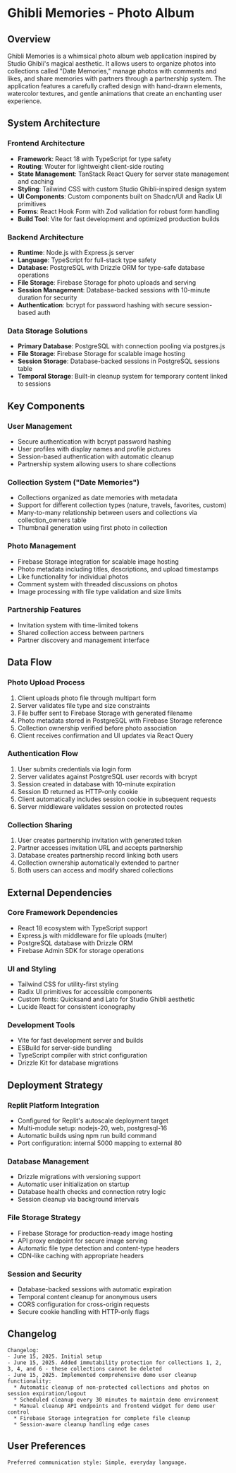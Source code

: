 # Ghibli Memories - Photo Album

## Overview

Ghibli Memories is a whimsical photo album web application inspired by Studio Ghibli's magical aesthetic. It allows users to organize photos into collections called "Date Memories," manage photos with comments and likes, and share memories with partners through a partnership system. The application features a carefully crafted design with hand-drawn elements, watercolor textures, and gentle animations that create an enchanting user experience.

## System Architecture

### Frontend Architecture
- **Framework**: React 18 with TypeScript for type safety
- **Routing**: Wouter for lightweight client-side routing
- **State Management**: TanStack React Query for server state management and caching
- **Styling**: Tailwind CSS with custom Studio Ghibli-inspired design system
- **UI Components**: Custom components built on Shadcn/UI and Radix UI primitives
- **Forms**: React Hook Form with Zod validation for robust form handling
- **Build Tool**: Vite for fast development and optimized production builds

### Backend Architecture
- **Runtime**: Node.js with Express.js server
- **Language**: TypeScript for full-stack type safety
- **Database**: PostgreSQL with Drizzle ORM for type-safe database operations
- **File Storage**: Firebase Storage for photo uploads and serving
- **Session Management**: Database-backed sessions with 10-minute duration for security
- **Authentication**: bcrypt for password hashing with secure session-based auth

### Data Storage Solutions
- **Primary Database**: PostgreSQL with connection pooling via postgres.js
- **File Storage**: Firebase Storage for scalable image hosting
- **Session Storage**: Database-backed sessions in PostgreSQL sessions table
- **Temporal Storage**: Built-in cleanup system for temporary content linked to sessions

## Key Components

### User Management
- Secure authentication with bcrypt password hashing
- User profiles with display names and profile pictures
- Session-based authentication with automatic cleanup
- Partnership system allowing users to share collections

### Collection System ("Date Memories")
- Collections organized as date memories with metadata
- Support for different collection types (nature, travels, favorites, custom)
- Many-to-many relationship between users and collections via collection_owners table
- Thumbnail generation using first photo in collection

### Photo Management
- Firebase Storage integration for scalable image hosting
- Photo metadata including titles, descriptions, and upload timestamps
- Like functionality for individual photos
- Comment system with threaded discussions on photos
- Image processing with file type validation and size limits

### Partnership Features
- Invitation system with time-limited tokens
- Shared collection access between partners
- Partner discovery and management interface

## Data Flow

### Photo Upload Process
1. Client uploads photo file through multipart form
2. Server validates file type and size constraints
3. File buffer sent to Firebase Storage with generated filename
4. Photo metadata stored in PostgreSQL with Firebase Storage reference
5. Collection ownership verified before photo association
6. Client receives confirmation and UI updates via React Query

### Authentication Flow
1. User submits credentials via login form
2. Server validates against PostgreSQL user records with bcrypt
3. Session created in database with 10-minute expiration
4. Session ID returned as HTTP-only cookie
5. Client automatically includes session cookie in subsequent requests
6. Server middleware validates session on protected routes

### Collection Sharing
1. User creates partnership invitation with generated token
2. Partner accesses invitation URL and accepts partnership
3. Database creates partnership record linking both users
4. Collection ownership automatically extended to partner
5. Both users can access and modify shared collections

## External Dependencies

### Core Framework Dependencies
- React 18 ecosystem with TypeScript support
- Express.js with middleware for file uploads (multer)
- PostgreSQL database with Drizzle ORM
- Firebase Admin SDK for storage operations

### UI and Styling
- Tailwind CSS for utility-first styling
- Radix UI primitives for accessible components
- Custom fonts: Quicksand and Lato for Studio Ghibli aesthetic
- Lucide React for consistent iconography

### Development Tools
- Vite for fast development server and builds
- ESBuild for server-side bundling
- TypeScript compiler with strict configuration
- Drizzle Kit for database migrations

## Deployment Strategy

### Replit Platform Integration
- Configured for Replit's autoscale deployment target
- Multi-module setup: nodejs-20, web, postgresql-16
- Automatic builds using npm run build command
- Port configuration: internal 5000 mapping to external 80

### Database Management
- Drizzle migrations with versioning support
- Automatic user initialization on startup
- Database health checks and connection retry logic
- Session cleanup via background intervals

### File Storage Strategy
- Firebase Storage for production-ready image hosting
- API proxy endpoint for secure image serving
- Automatic file type detection and content-type headers
- CDN-like caching with appropriate headers

### Session and Security
- Database-backed sessions with automatic expiration
- Temporal content cleanup for anonymous users
- CORS configuration for cross-origin requests
- Secure cookie handling with HTTP-only flags

## Changelog

```
Changelog:
- June 15, 2025. Initial setup
- June 15, 2025. Added immutability protection for collections 1, 2, 3, 4, and 6 - these collections cannot be deleted
- June 15, 2025. Implemented comprehensive demo user cleanup functionality:
  * Automatic cleanup of non-protected collections and photos on session expiration/logout
  * Scheduled cleanup every 30 minutes to maintain demo environment
  * Manual cleanup API endpoints and frontend widget for demo user control
  * Firebase Storage integration for complete file cleanup
  * Session-aware cleanup handling edge cases
```

## User Preferences

```
Preferred communication style: Simple, everyday language.
```